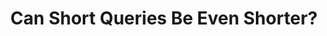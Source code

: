 ---
title: "Can Short Queries Be Even Shorter?"
collection: publications
paperurl: 'http://peilin-yang.github.io/files/pub/ICTIR2017.pdf'
pubtag: 'model'
citation: '<strong>Peilin Yang</strong> and Hui Fang. <strong><i>Can Short Queries Be Even Shorter?</i></strong>. In Proceedings of the 2017 ACM on International Conference on the Theory of Information Retrieval (ICTIR&#39;2017). ACM, New York, NY, USA, 43-50.'
bibtex: '<pre>@inproceedings{Yang:2017:SQE:3121050.3121056,<br>
 author = {Yang, Peilin and Fang, Hui},<br>
 title = {Can Short Queries Be Even Shorter?},<br>
 booktitle = {Proceedings of the ACM SIGIR International Conference on Theory of Information Retrieval},<br>
 series = {ICTIR &#39;17},<br>
 year = {2017},<br>
 isbn = {978-1-4503-4490-6},<br>
 location = {Amsterdam, The Netherlands},<br>
 pages = {43--50},<br>
 numpages = {8},<br>
 url = {http://doi.acm.org/10.1145/3121050.3121056},<br>
 doi = {10.1145/3121050.3121056},<br>
 acmid = {3121056},<br>
 publisher = {ACM},<br>
 address = {New York, NY, USA},<br>
 keywords = {query reformulation, query representation},<br>
} 
</pre>'
---